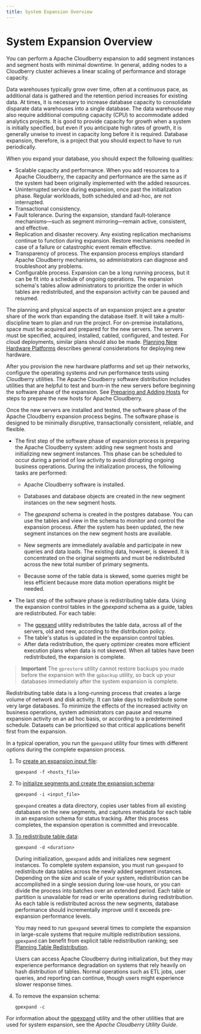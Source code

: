 ```yaml
---
title: System Expansion Overview
---
```


# System Expansion Overview

You can perform a Apache Cloudberry expansion to add segment instances and segment hosts with minimal downtime. In general, adding nodes to a Cloudberry cluster achieves a linear scaling of performance and storage capacity.

Data warehouses typically grow over time, often at a continuous pace, as additional data is gathered and the retention period increases for existing data. At times, it is necessary to increase database capacity to consolidate disparate data warehouses into a single database. The data warehouse may also require additional computing capacity (CPU) to accommodate added analytics projects. It is good to provide capacity for growth when a system is initially specified, but even if you anticipate high rates of growth, it is generally unwise to invest in capacity long before it is required. Database expansion, therefore, is a project that you should expect to have to run periodically.

When you expand your database, you should expect the following qualities:

- Scalable capacity and performance. When you add resources to a Apache Cloudberry, the capacity and performance are the same as if the system had been originally implemented with the added resources.
- Uninterrupted service during expansion, once past the initialization phase. Regular workloads, both scheduled and ad-hoc, are not interrupted.
- Transactional consistency.
- Fault tolerance. During the expansion, standard fault-tolerance mechanisms—such as segment mirroring—remain active, consistent, and effective.
- Replication and disaster recovery. Any existing replication mechanisms continue to function during expansion. Restore mechanisms needed in case of a failure or catastrophic event remain effective.
- Transparency of process. The expansion process employs standard Apache Cloudberry mechanisms, so administrators can diagnose and troubleshoot any problems.
- Configurable process. Expansion can be a long running process, but it can be fit into a schedule of ongoing operations. The expansion schema's tables allow administrators to prioritize the order in which tables are redistributed, and the expansion activity can be paused and resumed.

The planning and physical aspects of an expansion project are a greater share of the work than expanding the database itself. It will take a multi-discipline team to plan and run the project. For on-premise installations, space must be acquired and prepared for the new servers. The servers must be specified, acquired, installed, cabled, configured, and tested. For cloud deployments, similar plans should also be made. [Planning New Hardware Platforms](expand-planning.html) describes general considerations for deploying new hardware.

After you provision the new hardware platforms and set up their networks, configure the operating systems and run performance tests using Cloudberry utilities. The Apache Cloudberry software distribution includes utilities that are helpful to test and burn-in the new servers before beginning the software phase of the expansion. See [Preparing and Adding Hosts](expand-nodes.html) for steps to prepare the new hosts for Apache Cloudberry.

Once the new servers are installed and tested, the software phase of the Apache Cloudberry expansion process begins. The software phase is designed to be minimally disruptive, transactionally consistent, reliable, and flexible.

- The first step of the software phase of expansion process is preparing the Apache Cloudberry system: adding new segment hosts and initializing new segment instances. This phase can be scheduled to occur during a period of low activity to avoid disrupting ongoing business operations. During the initialization process, the following tasks are performed:

    -   Apache Cloudberry software is installed.
    -   Databases and database objects are created in the new segment instances on the new segment hosts.
    -   The *gpexpand* schema is created in the postgres database. You can use the tables and view in the schema to monitor and control the expansion process.
    After the system has been updated, the new segment instances on the new segment hosts are available.

    -   New segments are immediately available and participate in new queries and data loads. The existing data, however, is skewed. It is concentrated on the original segments and must be redistributed across the new total number of primary segments.
    -   Because some of the table data is skewed, some queries might be less efficient because more data motion operations might be needed.
- The last step of the software phase is redistributing table data. Using the expansion control tables in the *gpexpand* schema as a guide, tables are redistributed. For each table:

    -   The [gpexand](../../utility_guide/ref/gpexpand.html) utility redistributes the table data, across all of the servers, old and new, according to the distribution policy.
    -   The table's status is updated in the expansion control tables.
    -   After data redistribution, the query optimizer creates more efficient execution plans when data is not skewed.
    When all tables have been redistributed, the expansion is complete.


> **Important** The `gprestore` utility cannot restore backups you made before the expansion with the `gpbackup` utility, so back up your databases immediately after the system expansion is complete.

Redistributing table data is a long-running process that creates a large volume of network and disk activity. It can take days to redistribute some very large databases. To minimize the effects of the increased activity on business operations, system administrators can pause and resume expansion activity on an ad hoc basis, or according to a predetermined schedule. Datasets can be prioritized so that critical applications benefit first from the expansion.

In a typical operation, you run the `gpexpand` utility four times with different options during the complete expansion process.

1. To [create an expansion input file](expand-initialize.html):

    ```shell
    gpexpand -f <hosts_file>
    ```

2. To [initialize segments and create the expansion schema](expand-initialize.html):

    ```shell
    gpexpand -i <input_file>
    ```

    `gpexpand` creates a data directory, copies user tables from all existing databases on the new segments, and captures metadata for each table in an expansion schema for status tracking. After this process completes, the expansion operation is committed and irrevocable.

3. [To redistribute table data](expand-redistribute.html):

    ```shell
    gpexpand -d <duration>
    ```

    During initialization, `gpexpand` adds and initializes new segment instances. To complete system expansion, you must run `gpexpand` to redistribute data tables across the newly added segment instances. Depending on the size and scale of your system, redistribution can be accomplished in a single session during low-use hours, or you can divide the process into batches over an extended period. Each table or partition is unavailable for read or write operations during redistribution. As each table is redistributed across the new segments, database performance should incrementally improve until it exceeds pre-expansion performance levels.

    You may need to run `gpexpand` several times to complete the expansion in large-scale systems that require multiple redistribution sessions. `gpexpand` can benefit from explicit table redistribution ranking; see [Planning Table Redistribution](expand-planning.html).

    Users can access Apache Cloudberry during initialization, but they may experience performance degradation on systems that rely heavily on hash distribution of tables. Normal operations such as ETL jobs, user queries, and reporting can continue, though users might experience slower response times.

4. To remove the expansion schema:

    ```shell
    gpexpand -c
    ```


For information about the [gpexpand](../../utility_guide/ref/gpexpand.html) utility and the other utilities that are used for system expansion, see the *Apache Cloudberry Utility Guide*.
